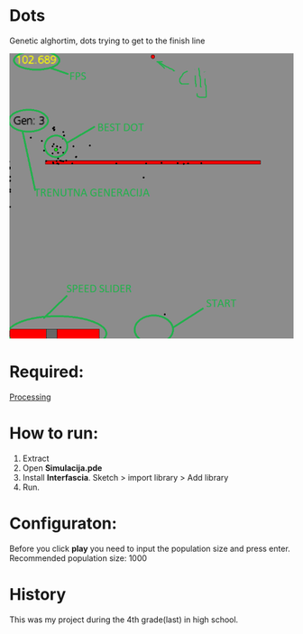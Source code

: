# Dots
Genetic alghortim, dots trying to get to the finish line

![alt text](https://github.com/FrodoTrash/dots/blob/master/game.PNG?raw=true)

# Required:
[Processing](https://processing.org/download/)

# How to run:
1. Extract
2. Open **Simulacija.pde**
3. Install **Interfascia**. Sketch > import library > Add library
4. Run.

# Configuraton:
Before you click **play** you need to input the population size and press enter.
Recommended population size: 1000

# History
This was my project during the 4th grade(last) in high school.
